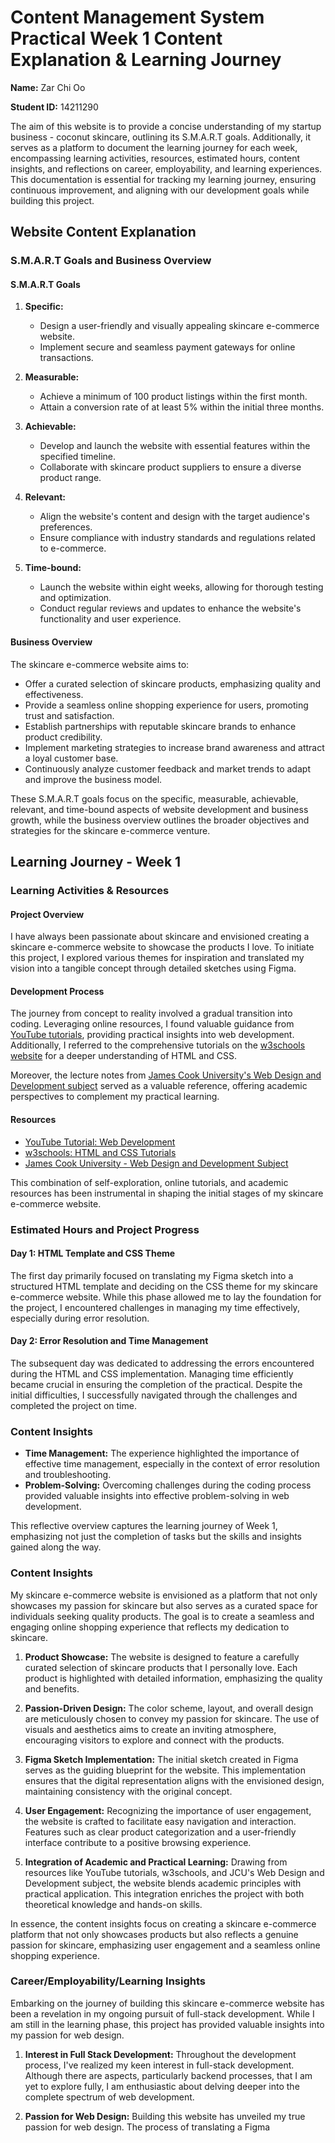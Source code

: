 # Content Management System Practical Week 1 Content Explanation & Learning Journey

**Name:** Zar Chi Oo

**Student ID:** 14211290

The aim of this website is to provide a concise understanding of my startup business - coconut skincare, outlining its S.M.A.R.T goals. Additionally, it serves as a platform to document the learning journey for each week, encompassing learning activities, resources, estimated hours, content insights, and reflections on career, employability, and learning experiences. This documentation is essential for tracking my learning journey, ensuring continuous improvement, and aligning with our development goals while building this project.

## Website Content Explanation

### S.M.A.R.T Goals and Business Overview

#### S.M.A.R.T Goals

1. **Specific:**
   - Design a user-friendly and visually appealing skincare e-commerce website.
   - Implement secure and seamless payment gateways for online transactions.

2. **Measurable:**
   - Achieve a minimum of 100 product listings within the first month.
   - Attain a conversion rate of at least 5% within the initial three months.

3. **Achievable:**
   - Develop and launch the website with essential features within the specified timeline.
   - Collaborate with skincare product suppliers to ensure a diverse product range.

4. **Relevant:**
   - Align the website's content and design with the target audience's preferences.
   - Ensure compliance with industry standards and regulations related to e-commerce.

5. **Time-bound:**
   - Launch the website within eight weeks, allowing for thorough testing and optimization.
   - Conduct regular reviews and updates to enhance the website's functionality and user experience.

#### Business Overview

The skincare e-commerce website aims to:
- Offer a curated selection of skincare products, emphasizing quality and effectiveness.
- Provide a seamless online shopping experience for users, promoting trust and satisfaction.
- Establish partnerships with reputable skincare brands to enhance product credibility.
- Implement marketing strategies to increase brand awareness and attract a loyal customer base.
- Continuously analyze customer feedback and market trends to adapt and improve the business model.

These S.M.A.R.T goals focus on the specific, measurable, achievable, relevant, and time-bound aspects of website development and business growth, while the business overview outlines the broader objectives and strategies for the skincare e-commerce venture.

## Learning Journey - Week 1

### Learning Activities & Resources

#### Project Overview

I have always been passionate about skincare and envisioned creating a skincare e-commerce website to showcase the products I love. To initiate this project, I explored various themes for inspiration and translated my vision into a tangible concept through detailed sketches using Figma.

#### Development Process

The journey from concept to reality involved a gradual transition into coding. Leveraging online resources, I found valuable guidance from [YouTube tutorials](https://m.youtube.com/watch?v=G3e-cpL7ofc&pp=ygUbaHRtbCB0dXRvcmlhbCBmb3IgYmVnaW5uZXJz), providing practical insights into web development. Additionally, I referred to the comprehensive tutorials on the [w3schools website](https://www.w3schools.com/html/default.asp) for a deeper understanding of HTML and CSS.

Moreover, the lecture notes from [James Cook University's Web Design and Development subject](https://learn.jcu.edu.au/ultra/courses/_168839_1/outline) served as a valuable reference, offering academic perspectives to complement my practical learning.

#### Resources

- [YouTube Tutorial: Web Development](https://m.youtube.com/watch?v=G3e-cpL7ofc&pp=ygUbaHRtbCB0dXRvcmlhbCBmb3IgYmVnaW5uZXJz)
- [w3schools: HTML and CSS Tutorials](https://www.w3schools.com/html/default.asp)
- [James Cook University - Web Design and Development Subject](https://learn.jcu.edu.au/ultra/courses/_168839_1/outline)

This combination of self-exploration, online tutorials, and academic resources has been instrumental in shaping the initial stages of my skincare e-commerce website.

### Estimated Hours and Project Progress

#### Day 1: HTML Template and CSS Theme

The first day primarily focused on translating my Figma sketch into a structured HTML template and deciding on the CSS theme for my skincare e-commerce website. While this phase allowed me to lay the foundation for the project, I encountered challenges in managing my time effectively, especially during error resolution.

#### Day 2: Error Resolution and Time Management

The subsequent day was dedicated to addressing the errors encountered during the HTML and CSS implementation. Managing time efficiently became crucial in ensuring the completion of the practical. Despite the initial difficulties, I successfully navigated through the challenges and completed the project on time.

### Content Insights

- **Time Management:** The experience highlighted the importance of effective time management, especially in the context of error resolution and troubleshooting.
- **Problem-Solving:** Overcoming challenges during the coding process provided valuable insights into effective problem-solving in web development.

This reflective overview captures the learning journey of Week 1, emphasizing not just the completion of tasks but the skills and insights gained along the way.

### Content Insights

My skincare e-commerce website is envisioned as a platform that not only showcases my passion for skincare but also serves as a curated space for individuals seeking quality products. The goal is to create a seamless and engaging online shopping experience that reflects my dedication to skincare.

1. **Product Showcase:** The website is designed to feature a carefully curated selection of skincare products that I personally love. Each product is highlighted with detailed information, emphasizing the quality and benefits.

2. **Passion-Driven Design:** The color scheme, layout, and overall design are meticulously chosen to convey my passion for skincare. The use of visuals and aesthetics aims to create an inviting atmosphere, encouraging visitors to explore and connect with the products.

3. **Figma Sketch Implementation:** The initial sketch created in Figma serves as the guiding blueprint for the website. This implementation ensures that the digital representation aligns with the envisioned design, maintaining consistency with the original concept.

4. **User Engagement:** Recognizing the importance of user engagement, the website is crafted to facilitate easy navigation and interaction. Features such as clear product categorization and a user-friendly interface contribute to a positive browsing experience.

5. **Integration of Academic and Practical Learning:** Drawing from resources like YouTube tutorials, w3schools, and JCU's Web Design and Development subject, the website blends academic principles with practical application. This integration enriches the project with both theoretical knowledge and hands-on skills.

In essence, the content insights focus on creating a skincare e-commerce platform that not only showcases products but also reflects a genuine passion for skincare, emphasizing user engagement and a seamless online shopping experience.

### Career/Employability/Learning Insights

Embarking on the journey of building this skincare e-commerce website has been a revelation in my ongoing pursuit of full-stack development. While I am still in the learning phase, this project has provided valuable insights into my passion for web design.

1. **Interest in Full Stack Development:** Throughout the development process, I've realized my keen interest in full-stack development. Although there are aspects, particularly backend processes, that I am yet to explore fully, I am enthusiastic about delving deeper into the complete spectrum of web development.

2. **Passion for Web Design:** Building this website has unveiled my true passion for web design. The process of translating a Figma
